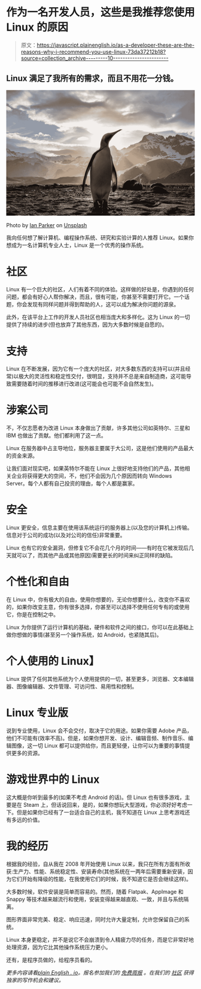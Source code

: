 # 作为一名开发人员，这些是我推荐您使用 Linux 的原因

> 原文：<https://javascript.plainenglish.io/as-a-developer-these-are-the-reasons-why-i-recommend-you-use-linux-73da37212b18?source=collection_archive---------10----------------------->

## Linux 满足了我所有的需求，而且不用花一分钱。

![](img/c87ace551a2a3302e6bb1ec563c688d9.png)

Photo by [Ian Parker](https://unsplash.com/@evanescentlight?utm_source=medium&utm_medium=referral) on [Unsplash](https://unsplash.com?utm_source=medium&utm_medium=referral)

我向任何想了解计算机、编程操作系统、研究和实验计算的人推荐 Linux。如果你想成为一名计算机专业人士，Linux 是一个优秀的操作系统。

# **社区**

Linux 有一个巨大的社区，人们有着不同的体验。这样做的好处是，你遇到的任何问题，都会有好心人帮你解决，而且，很有可能，你甚至不需要打开它。一个话题，你会发现有同样问题并得到帮助的人，这可以成为解决你问题的源泉。

此外，在该平台上工作的开发人员社区也相当庞大和多样化。这为 Linux 的一切提供了持续的进步(但也放弃了其他东西，因为大多数时候是自愿的)。

# **支持**

Linux 在不断发展，因为它有一个庞大的社区，对大多数东西的支持可以(并且经常)以极大的灵活性和稳定性交付，很明显，支持并不总是来自制造商，这可能导致需要随着时间的推移进行改进(这可能会也可能不会自然发生)。

# **涉案公司**

不，不仅志愿者为改进 Linux 本身做出了贡献，许多其他公司如英特尔、三星和 IBM 也做出了贡献。他们都利用了这一点。

Linux 在服务器中占主导地位，服务器主要属于大公司，这是他们使用的产品最大的资金来源。

让我们面对现实吧，如果英特尔不能在 Linux 上很好地支持他们的产品，其他相关企业将获得更大的空间，不，他们不会因为几个原因而转向 Windows Server。每个人都有自己投资的理由，每个人都是赢家。

# **安全**

Linux 更安全，信息主要在使用该系统运行的服务器上(以及您的计算机上)传输。信息对于公司的成功(以及对公司的信任)非常重要。

Linux 也有它的安全漏洞，但修复它不会花几个月的时间——有时在它被发现后几天就可以了，而其他产品或其他原因)需要更长的时间来纠正同样的缺陷。

# **个性化和自由**

在 Linux 中，你有极大的自由，使用你想要的，无论你想要什么，改变你不喜欢的，如果你改变主意，你有很多选择，你甚至可以选择不使用任何专有的或使用它，你是在控制之中。

Linux 为你提供了运行计算机的基础，硬件和软件之间的接口，你可以在此基础上做你想做的事情(甚至另一个操作系统，如 Android，也紧随其后)。

# **个人使用的 Linux】**

Linux 提供了任何其他系统为个人使用提供的一切，甚至更多，浏览器、文本编辑器、图像编辑器、文件管理、可访问性、易用性和控制。

# **Linux 专业版**

说到专业使用，Linux 会不会交付，取决于它的用途。如果你需要 Adobe 产品，他们不可能有(效率不高)。但是，如果你想开发、设计、编辑音频、制作音乐、编辑图像，这一切 Linux 都可以提供给你，而且更轻便，让你可以为重要的事情提供更多的资源。

# **游戏世界中的 Linux**

这大概是你听到最多的(如果不考虑 Android 的话)。但 Linux 也有很多游戏，主要是在 Steam 上，但话说回来，是的，如果你想玩大型游戏，你必须好好考虑一下。但是如果你已经有了一台适合自己的主机，我不知道在 Linux 上思考游戏还有多远的价值。

# **我的经历**

根据我的经验，自从我在 2008 年开始使用 Linux 以来，我只在所有方面有所收获:生产力、性能、系统稳定性、安装寿命(其他系统在一两年后需要重新安装，因为它们开始有降级的性能，在我使用它们的时候，我不知道它是否会继续这样)。

大多数时候，软件安装是简单而容易的。然而，随着 Flatpak、AppImage 和 Snappy 等技术越来越流行和使用，安装变得越来越直观、一致，并且与系统隔离。

图形界面非常完美、稳定、响应迅速，同时允许大量定制，允许您保留自己的系统。

Linux 本身更稳定，并不是说它不会崩溃到令人精疲力尽的任务，而是它非常好地处理资源，因为它比其他操作系统压力更小。

还有，是程序员做的，给程序员看的。

*更多内容请看*[*plain English . io*](http://plainenglish.io/)*。报名参加我们的* [*免费周报*](http://newsletter.plainenglish.io/) *。在我们的* [*社区*](https://discord.gg/GtDtUAvyhW) *获得独家的写作机会和建议。*